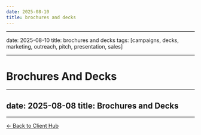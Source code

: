 ```yaml
---
date: 2025-08-10
title: brochures and decks
---
```

---
date: 2025-08-10
title: brochures and decks
tags: [campaigns, decks, marketing, outreach, pitch, presentation, sales]

---
# Brochures And Decks

---
date: 2025-08-08
title: Brochures and Decks
---

---
[← Back to Client Hub](https://www.builtbyrays.com/Client-Vault/portal)
